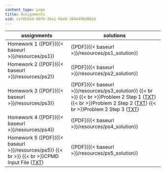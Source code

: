 ```yaml
---
content_type: page
title: Assignments
uid: cef0b5ed-80f6-26a1-6beb-3844490d082d
---
```


| assignments | solutions |
| --- | --- |
| Homework 1 ([PDF]({{< baseurl >}}/resources/ps1)) | ([PDF]({{< baseurl >}}/resources/ps1_solution)) |
| Homework 2 ([PDF]({{< baseurl >}}/resources/ps2)) | ([PDF]({{< baseurl >}}/resources/ps2_solution)) |
| Homework 3 ([PDF]({{< baseurl >}}/resources/ps3)) | ([PDF]({{< baseurl >}}/resources/ps3_solution))  {{< br >}}  {{< br >}}Problem 2 Step 1 ([TXT](/courses/chemical-engineering/10-675j-computational-quantum-mechanics-of-molecular-and-extended-systems-fall-2004/assignments/Prob2step1.txt))  {{< br >}}Problem 2 Step 2 ([TXT](/courses/chemical-engineering/10-675j-computational-quantum-mechanics-of-molecular-and-extended-systems-fall-2004/assignments/Prob2step2.txt))  {{< br >}}Problem 2 Step 3 ([TXT](/courses/chemical-engineering/10-675j-computational-quantum-mechanics-of-molecular-and-extended-systems-fall-2004/assignments/Prob2step3.txt)) |
| Homework 4 ([PDF]({{< baseurl >}}/resources/ps4)) | ([PDF]({{< baseurl >}}/resources/ps4_solution)) |
| Homework 5 ([PDF]({{< baseurl >}}/resources/ps5))  {{< br >}}  {{< br >}}CPMD Input File ([TXT](/courses/chemical-engineering/10-675j-computational-quantum-mechanics-of-molecular-and-extended-systems-fall-2004/assignments/CPMD_input_file.txt)) | ([PDF]({{< baseurl >}}/resources/ps5_solution))